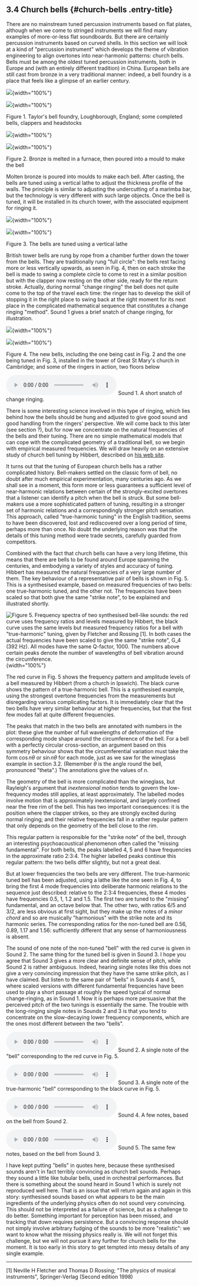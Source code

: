 ## 3.4 Church bells {#church-bells .entry-title}



There are no mainstream tuned percussion instruments based on flat
plates, although when we come to stringed instruments we will find many
examples of more-or-less flat soundboards. But there are certainly
percussion instruments based on curved shells. In this section we will
look at a kind of "percussion instrument" which develops the theme of
vibration engineering to align overtones into near-harmonic patterns:
church bells. Bells must be among the oldest tuned percussion
instruments, both in Europe and (with an entirely different tradition)
in China. European bells are still cast from bronze in a very
traditional manner: indeed, a bell foundry is a place that feels like a
glimpse of an earlier century.

![](uploads/2020/09/Bell-foundry-general.jpg){width="100%"}

![](uploads/2020/09/Bells_clappers_headstocks.jpg){width="100%"}

Figure 1. Taylor's bell foundry, Loughborough, England; some completed
bells, clappers and headstocks

![](uploads/2020/09/casting_1.jpg){width="100%"}

![](uploads/2020/09/casting_2.jpg){width="100%"}

Figure 2. Bronze is melted in a furnace, then poured into a mould to
make the bell

Molten bronze is poured into moulds to make each bell. After casting,
the bells are tuned using a vertical lathe to adjust the thickness
profile of the walls. The principle is similar to adjusting the
undercutting of a marimba bar, but the technology is very different with
such large objects. Once the bell is tuned, it will be installed in its
church tower, with the associated equipment for ringing it.

![](uploads/2020/09/Bell_lathe_small.jpg){width="100%"}

![](uploads/2020/09/lathe_closeup.jpg){width="100%"}

Figure 3. The bells are tuned using a vertical lathe

British tower bells are rung by rope from a chamber further down the
tower from the bells. They are traditionally rung "full circle": the
bells rest facing more or less vertically upwards, as seen in Fig. 4,
then on each stroke the bell is made to swing a complete circle to come
to rest in a similar position but with the clapper now resting on the
other side, ready for the return stroke. Actually, during normal "change
ringing" the bell does not quite come to the top of the travel each
time: the ringer has to develop the skill of stopping it in the right
place to swing back at the right moment for its next place in the
complicated mathematical sequence that constitutes a change ringing
"method". Sound 1 gives a brief snatch of change ringing, for
illustration.

![](uploads/2020/09/GSM_new_bells.jpg){width="100%"}

![](uploads/2020/09/ringers.jpg){width="100%"}

Figure 4. The new bells, including the one being cast in Fig. 2 and the
one being tuned in Fig. 3, installed in the tower of Great St Mary's
church in Cambridge; and some of the ringers in action, two floors below

<audio controls="" src="https://euphonics.org/wp-content/uploads/2020/09/01-Bell-programme.mp3"></audio>
Sound 1. A short snatch of change ringing.

There is some interesting science involved in this type of ringing,
which lies behind how the bells should be hung and adjusted to give good
sound and good handling from the ringers' perspective. We will come back
to this later (see section ?), but for now we concentrate on the natural
frequencies of the bells and their tuning. There are no simple
mathematical models that can cope with the complicated geometry of a
traditional bell, so we begin with empirical measured frequencies. We
will draw heavily on an extensive study of church bell tuning by
Hibbert, described on [his web site](http://www.hibberts.co.uk/).

It turns out that the tuning of European church bells has a rather
complicated history. Bell-makers settled on the classic form of bell, no
doubt after much empirical experimentation, many centuries ago. As we
shall see in a moment, this form more or less guarantees a sufficient
level of near-harmonic relations between certain of the strongly-excited
overtones that a listener can identify a pitch when the bell is struck.
But some bell-makers use a more sophisticated pattern of tuning,
resulting in a stronger set of harmonic relations and a correspondingly
stronger pitch sensation. This approach, called "true-harmonic tuning"
in the English tradition, seems to have been discovered, lost and
rediscovered over a long period of time, perhaps more than once. No
doubt the underlying reason was that the details of this tuning method
were trade secrets, carefully guarded from competitors.

Combined with the fact that church bells can have a very long lifetime,
this means that there are bells to be found around Europe spanning the
centuries, and embodying a variety of styles and accuracy of tuning.
Hibbert has measured the natural frequencies of a very large number of
them. The key behaviour of a representative pair of bells is shown in
Fig. 5. This is a synthesised example, based on measured frequencies of
two bells: one true-harmonic tuned, and the other not. The frequencies
have been scaled so that both give the same "strike note", to be
explained and illustrated shortly.

![Figure 5. Frequency spectra of two synthesised bell-like sounds: the
red curve uses frequency ratios and levels measured by Hibbert, the
black curve uses the same levels but measured frequency ratios for a
bell with "true-harmonic" tuning, given by Fletcher and Rossing \[1\].
In both cases the actual frequencies have been scaled to give the same
"strike note", $G_4$ (392 Hz). All modes have the same Q-factor, 1000.
The numbers above certain peaks denote the number of wavelengths of bell
vibration around the
circumference.](uploads/2020/09/bell_spec_plot-2-1024x768.jpg){width="100%"}

The red curve in Fig. 5 shows the frequency pattern and amplitude levels
of a bell measured by Hibbert (from a church in Ipswich). The black
curve shows the pattern of a true-harmonic bell. This is a synthesised
example, using the strongest overtone frequencies from the measurements
but disregarding various complicating factors. It is immediately clear
that the two bells have very similar behaviour at higher frequencies,
but that the first few modes fall at quite different frequencies.

The peaks that match in the two bells are annotated with numbers in the
plot: these give the number of full wavelengths of deformation of the
corresponding mode shape around the circumference of the bell. For a
bell with a perfectly circular cross-section, an argument based on this
symmetry behaviour shows that the circumferential variation must take
the form $\cos n \theta$ or $\sin n \theta$ for each mode, just
as we saw for the wineglass example in section 3.2. (Remember
$\theta$ is the angle round the bell, pronounced "theta".) The
annotations give the values of $n$.

The geometry of the bell is more complicated than the wineglass, but
Rayleigh's argument that *inextensional motion* tends to govern the
low-frequency modes still applies, at least approximately. The labelled
modes involve motion that is approximately inextensional, and largely
confined near the free rim of the bell. This has two important
consequences: it is the position where the clapper strikes, so they are
strongly excited during normal ringing; and their relative frequencies
fall in a rather regular pattern that only depends on the geometry of
the bell close to the rim.

This regular pattern is responsible for the "strike note" of the bell,
through an interesting psychoacoustical phenomenon often called the
"missing fundamental". For both bells, the peaks labelled 4, 5 and 6
have frequencies in the approximate ratio 2:3:4. The higher labelled
peaks continue this regular pattern: the two bells differ slightly, but
not a great deal.

But at lower frequencies the two bells are very different. The
true-harmonic tuned bell has been adjusted, using a lathe like the one
seen in Fig. 4, to bring the first 4 mode frequencies into deliberate
harmonic relations to the sequence just described: relative to the 2:3:4
frequencies, these 4 modes have frequencies 0.5, 1, 1.2 and 1.5. The
first two are tuned to the "missing" fundamental, and an octave below
that. The other two, with ratios 6/5 and 3/2, are less obvious at first
sight, but they make up the notes of a *minor chord* and so are
musically "harmonious" with the strike note and its harmonic series. The
corresponding ratios for the non-tuned bell are 0.56, 0.89, 1.17 and
1.56: sufficiently different that any sense of harmoniousness is absent.

The sound of one note of the non-tuned "bell" with the red curve is
given in Sound 2. The same thing for the tuned bell is given in Sound 3.
I hope you agree that Sound 3 gives a more clear and definite sense of
pitch, while Sound 2 is rather ambiguous. Indeed, hearing single notes
like this does not give a very convincing impression that they have the
same strike pitch, as I have claimed. But listen to the same pair of
"bells" in Sounds 4 and 5, where scaled versions with different
fundamental frequencies have been used to play a short passage at
roughly the speed typical of normal change-ringing, as in Sound 1. Now
it is perhaps more persuasive that the perceived pitch of the two
tunings is essentially the same. The trouble with the long-ringing
single notes in Sounds 2 and 3 is that you tend to concentrate on the
slow-decaying lower frequency components, which are the ones most
different between the two "bells".

<audio controls="" src="uploads/2020/09/synthout_bell_hibbert_onenote_Q1000_1.mp3"></audio>
Sound 2. A single note of the "bell" corresponding to the red curve in
Fig. 5.

<audio controls="" src="uploads/2020/09/synthout_bell_rossing_onenote_Q1000_1.mp3"></audio>
Sound 3. A single note of the true-harmonic "bell" corresponding to the
black curve in Fig. 5.

<audio controls="" src="uploads/2020/09/synthout_bell_hibbert_Q1000_1.mp3"></audio>
Sound 4. A few notes, based on the bell from Sound 2.

<audio controls="" src="uploads/2020/09/synthout_bell_rossing_Q1000_1.mp3"></audio>
Sound 5. The same few notes, based on the bell from Sound 3.


I have kept putting "bells" in quotes here, because these synthesised
sounds aren't in fact terribly convincing as church bell sounds. Perhaps
they sound a little like tubular bells, used in orchestral performances.
But there is something about the sound heard in Sound 1 which is surely
not reproduced well here. That is an issue that will return again and
again in this story: synthesised sounds based on what appears to be the
main ingredients of the underlying physics often do not sound very
convincing. This should not be interpreted as a failure of science, but
as a challenge to do better. Something important for perception has been
missed, and tracking that down requires persistence. But a convincing
response should not simply involve arbitrary fudging of the sounds to be
more "realistic": we want to know what the missing physics really is. We
will not forget this challenge, but we will not pursue it any further
for church bells for the moment. It is too early in this story to get
tempted into messy details of any single example.



------------------------------------------------------------------------

\[1\] Neville H Fletcher and Thomas D Rossing; "The physics of musical
instruments", Springer-Verlag (Second edition 1998)
